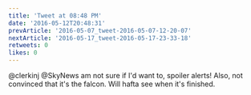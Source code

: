 ```yaml
---
title: 'Tweet at 08:48 PM'
date: '2016-05-12T20:48:31'
prevArticle: '2016-05-07_tweet-2016-05-07-12-20-07'
nextArticle: '2016-05-17_tweet-2016-05-17-23-33-18'
retweets: 0
likes: 0
---
```

@clerkinj @SkyNews am not sure if I'd want to, spoiler alerts! Also, not convinced that it's the falcon. Will hafta see when it's finished.